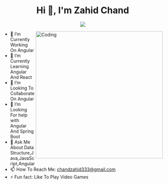 <h1 align="center">Hi 👋, I'm Zahid Chand</h1>

<p align="center">
   <a href="https://github.com/DenverCoder1/readme-typing-svg"><img src="https://readme-typing-svg.herokuapp.com/?lines=Angular+And+Spring+Boot+Developer;1%2B%20years%20of%20Work%20experience;Always%20ready%20to%20learn%20new%20technology&center=true&width=500&height=45"></a>
</p>

<img align="right" alt="Coding" width="400" src="https://cdn.dribbble.com/users/1162077/screenshots/3848914/programmer.gif">



- 🔭 I’m Currently Working On Angular
- 🌱 I’m Currently Learning Angular And React
- 👯 I’m Looking To Collaborate On Angular
- 🤔 I’m Looking For help with Angular And Spring Boot
- 💬 Ask Me About Data Structure,Java,JavaScript,Angular
- 📫 How To Reach Me: chandzahid333@gmail.com
- ⚡ Fun fact: Like To Play Video Games

